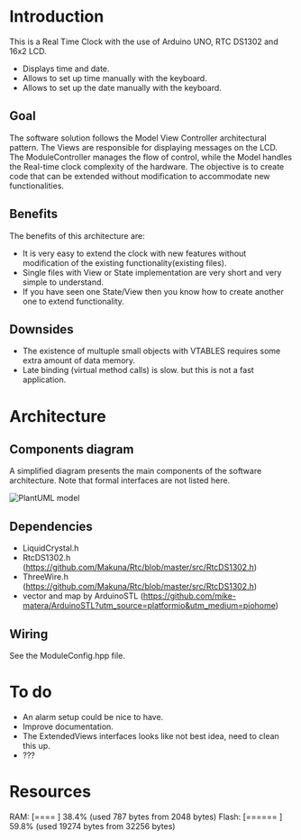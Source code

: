 
# Introduction

This is a Real Time Clock with the use of Arduino UNO, RTC DS1302 and 16x2 LCD.
- Displays time and date.
- Allows to set up time manually with the keyboard.
- Allows to set up the date manually with the keyboard.

## Goal

The software solution follows the Model View Controller architectural pattern.
The Views are responsible for displaying messages on the LCD.
The ModuleController manages the flow of control, while the Model handles the Real-time clock complexity of the hardware.
The objective is to create code that can be extended without modification to accommodate new functionalities.

## Benefits

The benefits of this architecture are:
- It is very easy to extend the clock with new features without modification of the existing functionality(existing files).
- Single files with View or State implementation are very short and very simple to understand.
- If you have seen one State/View then you know how to create another one to extend functionality.

## Downsides

- The existence of multuple small objects with VTABLES requires some extra amount of data memory.
- Late binding (virtual method calls) is slow. but this is not a fast application.

# Architecture

## Components diagram
A simplified diagram presents the main components of the software architecture. Note that formal interfaces are not listed here. 

![PlantUML model](//www.plantuml.com/plantuml/png/TPC_JyCm4CNtV8fJfp9O_653g2hG1I4wq0fcarnBX6D7ZgE2GhyxxiMrczZD45bvltlsktFcZU7Qj9N8Qfv_yot2GrsBCkUcL1Aw3En3hr8Qr1kU8xoNk7lUZ3w-gg8LQDyeh9QHUdHyKj9e9GHgw7fbMFk2lv-Awo9mri9pkQfg9L4QjqUWOYIs2f1RX6DDLeORR2R06-YNBk-eOhp78s-G-3CwQKjlCg1yBTp_iKBj93lYTu0_1cNHU7wVXTeu5x2sPkdMkU91LfeCHQKLTESRJ412VJFvOdLzUtMJqDPV6l6ZrEXjJytehCChaiQe8xEma-rAsw1dmtTcAR-derAn3tUrdp2jeFD3IOxr0CKIrIvzZISfbliTOjLFc8ZnWFVzCUnvJqTA_DHPkbYnFkoam_fyBAt29MpHBBZ1TLdXz2BhcTWwTQ6SHwA6pToFuuYvZTTMuXy0)

## Dependencies

- LiquidCrystal.h
- RtcDS1302.h (https://github.com/Makuna/Rtc/blob/master/src/RtcDS1302.h)
- ThreeWire.h (https://github.com/Makuna/Rtc/blob/master/src/RtcDS1302.h)
- vector and map by ArduinoSTL (https://github.com/mike-matera/ArduinoSTL?utm_source=platformio&utm_medium=piohome)

## Wiring

See the ModuleConfig.hpp file.

# To do

- An alarm setup could be nice to have.
- Improve documentation.
- The ExtendedViews interfaces looks like not best idea, need to clean this up.
- ???

# Resources

RAM:   [====      ]  38.4% (used 787 bytes from 2048 bytes)
Flash: [======    ]  59.8% (used 19274 bytes from 32256 bytes)


